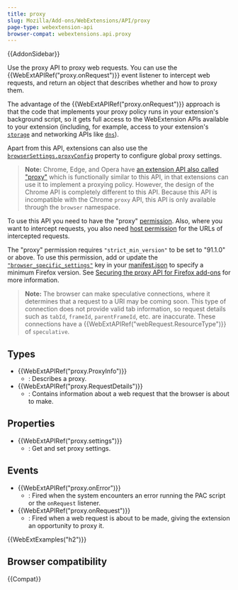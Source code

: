 ```yaml
---
title: proxy
slug: Mozilla/Add-ons/WebExtensions/API/proxy
page-type: webextension-api
browser-compat: webextensions.api.proxy
---
```


{{AddonSidebar}}

Use the proxy API to proxy web requests. You can use the {{WebExtAPIRef("proxy.onRequest")}} event listener to intercept web requests, and return an object that describes whether and how to proxy them.

The advantage of the {{WebExtAPIRef("proxy.onRequest")}} approach is that the code that implements your proxy policy runs in your extension's background script, so it gets full access to the WebExtension APIs available to your extension (including, for example, access to your extension's [`storage`](/en-US/docs/Mozilla/Add-ons/WebExtensions/API/storage) and networking APIs like [`dns`](/en-US/docs/Mozilla/Add-ons/WebExtensions/API/dns)).

Apart from this API, extensions can also use the [`browserSettings.proxyConfig`](/en-US/docs/Mozilla/Add-ons/WebExtensions/API/proxy/settings) property to configure global proxy settings.

> **Note:** Chrome, Edge, and Opera have [an extension API also called "proxy"](https://developer.chrome.com/docs/extensions/reference/proxy/) which is functionally similar to this API, in that extensions can use it to implement a proxying policy. However, the design of the Chrome API is completely different to this API. Because this API is incompatible with the Chrome `proxy` API, this API is only available through the `browser` namespace.

To use this API you need to have the "proxy" [permission](/en-US/docs/Mozilla/Add-ons/WebExtensions/manifest.json/permissions). Also, where you want to intercept requests, you also need [host permission](/en-US/docs/Mozilla/Add-ons/WebExtensions/manifest.json/permissions#host_permissions) for the URLs of intercepted requests.

The "proxy" permission requires `"strict_min_version"` to be set to "91.1.0" or above. To use this permission, add or update the [`"browser_specific_settings"`](/en-US/docs/Mozilla/Add-ons/WebExtensions/manifest.json/browser_specific_settings) key in your [manifest.json](/en-US/docs/Mozilla/Add-ons/WebExtensions/manifest.json) to specify a minimum Firefox version. See [Securing the proxy API for Firefox add-ons](https://blog.mozilla.org/security/2021/10/25/securing-the-proxy-api-for-firefox-add-ons/) for more information.

> **Note:** The browser can make speculative connections, where it determines that a request to a URI may be coming soon. This type of connection does not provide valid tab information, so request details such as `tabId`, `frameId`, `parentFrameId`, etc. are inaccurate. These connections have a {{WebExtAPIRef("webRequest.ResourceType")}} of `speculative`.

## Types

- {{WebExtAPIRef("proxy.ProxyInfo")}}
  - : Describes a proxy.
- {{WebExtAPIRef("proxy.RequestDetails")}}
  - : Contains information about a web request that the browser is about to make.

## Properties

- {{WebExtAPIRef("proxy.settings")}}
  - : Get and set proxy settings.

## Events

- {{WebExtAPIRef("proxy.onError")}}
  - : Fired when the system encounters an error running the PAC script or the `onRequest` listener.
- {{WebExtAPIRef("proxy.onRequest")}}
  - : Fired when a web request is about to be made, giving the extension an opportunity to proxy it.

{{WebExtExamples("h2")}}

## Browser compatibility

{{Compat}}
